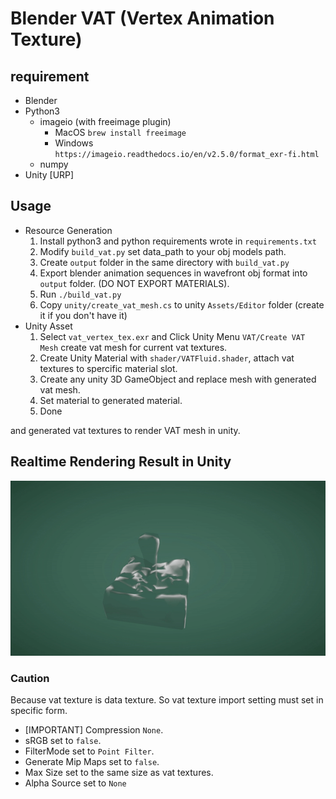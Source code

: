 # Blender VAT (Vertex Animation Texture)

## requirement
- Blender
- Python3
    - imageio (with freeimage plugin)
         - MacOS `brew install freeimage`
         - Windows `https://imageio.readthedocs.io/en/v2.5.0/format_exr-fi.html`
    - numpy
- Unity [URP]

## Usage
- Resource Generation
    1. Install python3 and python requirements wrote in `requirements.txt`
    2. Modify `build_vat.py` set data_path to your obj models path.
    3. Create `output` folder in the same directory with `build_vat.py`
    4. Export blender animation sequences in wavefront obj format into `output` folder. (DO NOT EXPORT MATERIALS).
    5. Run `./build_vat.py`
    6. Copy `unity/create_vat_mesh.cs` to unity `Assets/Editor` folder (create it if you don't have it)
- Unity Asset
    1. Select `vat_vertex_tex.exr` and Click Unity Menu `VAT/Create VAT Mesh` create vat mesh for current vat textures.
    2. Create Unity Material with `shader/VATFluid.shader`, attach vat textures to spercific material slot. 
    3. Create any unity 3D GameObject and replace mesh with generated vat mesh.
    4. Set material to generated material.
    5. Done

and generated vat textures to render VAT mesh in unity.

## Realtime Rendering Result in Unity
![Fluid](./gif/unity.gif)

### Caution
Because vat texture is data texture. So vat texture import setting must set in specific form.
- [IMPORTANT] Compression `None`.
- sRGB set to `false`.
- FilterMode set to `Point Filter`.
- Generate Mip Maps set to `false`.
- Max Size set to the same size as vat textures.
- Alpha Source set to `None`

